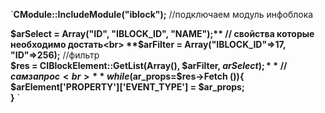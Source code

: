 `**CModule::IncludeModule("iblock");** //подключаем модуль инфоблока

**$arSelect = Array("ID", "IBLOCK_ID", "NAME");** // свойства которые необходимо достать<br>
**$arFilter = Array("IBLOCK_ID"=>17, "ID"=>256);**  //фильтр<br>
**$res = CIBlockElement::GetList(Array(), $arFilter, $arSelect);** //сам запрос<br>
**while ($ar_props=$res->Fetch ()){**<br>
    **$arElement['PROPERTY']['EVENT_TYPE'] = $ar_props;**<br>
**}**
`